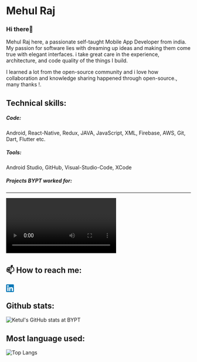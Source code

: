 # Mehul Raj

### Hi there👋
Mehul Raj here, a passionate self-taught Mobile App Developer from india. My passion for software lies with dreaming up ideas and making them come true with elegant interfaces. i take great care in the experience, architecture, and code quality of the things I build.

I learned a lot from the open-source community and i love how collaboration and knowledge sharing happened through open-source., many thanks !.

## Technical skills:

##### Code:
Android, React-Native,  Redux,  JAVA, JavaScript, XML, Firebase, AWS, Git, Dart, Flutter etc.

##### Tools:
Android Studio, GitHub, Visual-Studio-Code, XCode 


##### Projects BYPT worked for:
----
<div>
<video src='https://user-images.githubusercontent.com/103916464/205277970-77c0d7a7-e182-40ca-a13a-5bda97322df4.mp4' >
</div>




## 📫 How to reach me:
<div>
<a href='https://www.linkedin.com/in/mehul-raj-930b90259'><img align='left' src='https://raw.githubusercontent.com/Ketul-BYPT/Ketul-BYPT/main/images/linkedin.png' alt='icon | LinkedIn' width='21px'/></a>
</div>
<br/>

## Github stats:
  
![Ketul's GitHub stats at BYPT](https://github.com/MehulRajBYPTech/github-readme-stats)

## Most language used:

![Top Langs](https://github.com/MehulRajBYPTech/github-readme-stats)
<!--
*Ketul-BYPT/Ketul-BYPT* is a ✨ special ✨ repository because its `README.md` (this file) appears on your GitHub profile.

Here are some ideas to get you started:

- 🔭 I’m currently working on ...
- 🌱 I’m currently learning ...
- 👯 I’m looking to collaborate on ...
- 🤔 I’m looking for help with ...
- 💬 Ask me about ...
- 📫 How to reach me: ...
- 😄 Pronouns: ...
- ⚡ Fun fact: ...
-->
